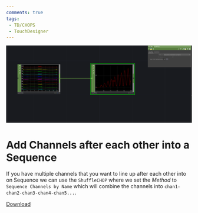 ```yaml
---
comments: true
tags:
 - TD/CHOPS
 - TouchDesigner
---
```


![Measure how fast the value changes](./img/SequenzChannelsAfterEachOther.png)

# Add Channels after each other into a Sequence
If you have multiple channels that you want to line up after each other into on Sequence we can use the `ShuffleCHOP` where we set the *Method* to `Sequence Channels by Name` which will combine the channels into `chan1-chan2-chan3-chan4-chan5...`.


[Download](./files/SequenzChannelsAfterEachOther.tox)



